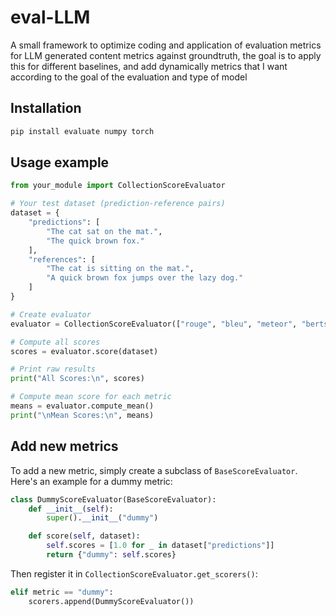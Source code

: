 # eval-LLM
A small framework to optimize coding and application of evaluation metrics for LLM generated content metrics against groundtruth, the goal is to apply this for different baselines, and add dynamically metrics that I want according to the goal of the evaluation and type of model


## Installation

```bash
pip install evaluate numpy torch
```

## Usage example

```python
from your_module import CollectionScoreEvaluator

# Your test dataset (prediction-reference pairs)
dataset = {
    "predictions": [
        "The cat sat on the mat.",
        "The quick brown fox."
    ],
    "references": [
        "The cat is sitting on the mat.",
        "A quick brown fox jumps over the lazy dog."
    ]
}

# Create evaluator
evaluator = CollectionScoreEvaluator(["rouge", "bleu", "meteor", "bertscore"])

# Compute all scores
scores = evaluator.score(dataset)

# Print raw results
print("All Scores:\n", scores)

# Compute mean score for each metric
means = evaluator.compute_mean()
print("\nMean Scores:\n", means)

```

## Add new metrics

To add a new metric, simply create a subclass of `BaseScoreEvaluator`. Here's an example for a dummy metric:

```python
class DummyScoreEvaluator(BaseScoreEvaluator):
    def __init__(self):
        super().__init__("dummy")

    def score(self, dataset):
        self.scores = [1.0 for _ in dataset["predictions"]]
        return {"dummy": self.scores}
```

Then register it in `CollectionScoreEvaluator.get_scorers()`:

```python
elif metric == "dummy":
    scorers.append(DummyScoreEvaluator())
```